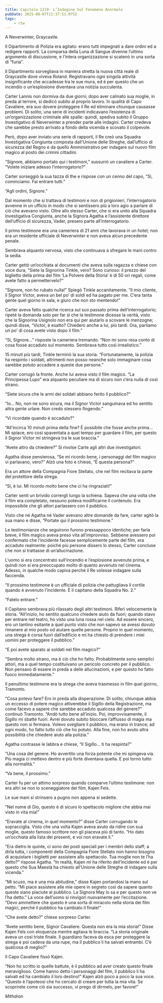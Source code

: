 ```yaml
---
title: Capitolo 1219- L’Indagine Sul Fenomeno Anormale
pubDate: 2025-08-07T11:37:51.075Z
tags:
    - rtw
---
```



A Neverwinter, Graycastle.


Il Dipartimento di Polizia era agitato: erano tutti impegnati a dare ordini ed a redigere rapporti. La comparsa della Luna di Sangue divenne l’ultimo argomento di discussione, e l’intera organizzazione si scatenò in una sorta di “furia”.


Il Dipartimento sorvegliava in maniera stretta la nuova città reale di Graycastle dove viveva Roland. Registravano ogni singola attività insignificante che accadesse tra le sue mura, ed è per questo che un incendio o un’esplosione diventava una notizia succulenta.


Carter Lannis non dormiva da due giorni; dopo aver calmato sua moglie, in preda al terrore, si dedicò subito al proprio lavoro. In qualità di Capo Cavaliere, era suo dovere proteggere il Re ed eliminare chiunque causasse   problemi. Di solito, una serie di incidenti indicavano l’esistenza di un’organizzazione criminale alle spalle: quindi, spediva subito il Gruppo Investigativo di Neverwinter a prender parte alle indagini. Carter credeva che sarebbe presto arrivato a fondo della vicenda e scovato il colpevole.


Però, dopo aver inviato una serie di rapporti, il Re creò una Squadra Investigativa Congiunta composta dall’Unione delle Streghe, dall’ufficio di sicurezza del Regno e da quello Amministrativo per indagare sul nuovo film magico al posto dei crimini cittadini.


“Signore, abbiamo portato qui i testimoni,” sussurrò un cavaliere a Carter. “Volete iniziare adesso l’interrogatorio?”


Carter sorseggiò la sua tazza di the e rispose con un cenno del capo, “Sì, cominciamo. Fai entrare tutti.”


“Agli ordini, Signore.”


Dal momento che si trattava di testimoni e non di prigionieri, l’interrogatorio avvenne in un ufficio in modo che si sentissero più a loro agio a parlare di ciò che avevano visto. Oltre allo stesso Carter, che si era unito alla Squadra Investigativa Congiunta, anche la Signora Agatha e l’assistente direttore dell’ufficio di sicurezza, Vader, presero parte all’interrogatorio.


Il primo testimone era una cameriera di 21 anni che lavorava in un hotel; non era un residente ufficiale di Neverwinter e non aveva alcun precedente penale.


Sembrava alquanto nervosa, visto che continuava a sfregare le mani contro la sedia.


Carter gettò un’occhiata ai documenti che aveva sulla ragazza e chiese con voce dura, “Siete la Signorina Tinkle, vero? Sono curioso: il prezzo del biglietto della prima del film ‘La Polvere della Storia’ è di 50 ori regali, come avete fatto a permettervelo?”


“Signore, non ho rubato nulla!” Spiegò Tinkle accanitamente. “Il mio cliente, il Signor Victor, aveva un bel po’ di soldi ed ha pagato per me. C’era tanta gente quel giorno in sala, e giuro che non sto mentendo!”


Carter aveva fatto qualche ricerca sul suo passato prima dell’interrogatorio; ripeté la domanda solo per far sì che la testimone dicesse la verità, visto che la Signorina Usignolo non era qui per aiutarlo a scovare le menzogne; quindi disse, “Victor, è esatto? Chiederò anche a lui, più tardi. Ora, parliamo un po’ di cosa avete visto dopo il film.”


“Sì, Signore…” risposte la cameriera tremando. “Non mi sono resa conto di cosa fosse accaduto sul momento. Sembrava tutto così irrealistico.”


15 minuti più tardi, Tinkle terminò la sua storia. “Fortunatamente, la polizia ha respinto i soldati, altrimenti non posso neanche solo immaginare cosa sarebbe potuto accadere a queste due persone.”


Carter corrugò la fronte. Anche lui aveva visto il film magico. “La Principessa Lupo” era alquanto peculiare ma di sicuro non c’era nulla di così strano.


“Siete sicura che le armi dei soldati abbiano ferito il pubblico?”


“Io… No, non ne sono sicura, ma il Signor Victor sanguinava ed ho sentito altra gente urlare. Non credo stessero fingendo.”


“Vi ricordate quando è accaduto?”


“All’incirca 10 minuti prima della fine? È possibile che fosse anche prima… Mi spiace, ero così spaventata a quel tempo per guardare il film, per questo il Signor Victor mi stringeva tra le sue braccia.”


“Avete altro da chiedere?” Si rivolse Carte agli altri due investigatori.


Agatha disse pensierosa, “Se mi ricordo bene, i personaggi del film magico vi parlavano, vero?” Alzò una foto e chiese, “È questa persona?”


Era un attore della Compagnia Fiore Stellato, che nel film recitava la parte del protettore della strega.


“Sì, è lui. Mi ricordo molto bene che ci ha ringraziati!”


Carter sentì un brivido corrergli lungo la schiena. Sapeva che una volta che il film era completato, nessuno poteva modificarne il contenuto. Era impossibile che gli attori parlassero con il pubblico.


Visto che né Agatha né Vader avevano altre domande da fare, carter agitò la sua mano e disse, “Portate qui il prossimo testimone.”


Le testimonianze che seguirono furono pressappoco identiche; per farla breve, il film magico aveva preso vita all’improvviso. Sebbene avessero poi confermato che l’incidente facesse semplicemente parte del film, era accaduto realmente: poiché più persone dissero lo stesso, Carter concluse che non si trattasse di un’allucinazione.


L’uomo si era concentrato sull’incendio e l’esplosione avvenute prima, e quindi non si era preoccupato molto di quanto avvenuto nel cinema. Adesso, in qualche modo capiva perché il Re volesse indagare sulla faccenda.


“Il prossimo testimone è un ufficiale di polizia che pattugliava il cortile quando è avvenuto l’incidente. È il capitano della Squadra No. 2.”


“Fatelo entrare.”


Il Capitano sembrava più rilassato degli altri testimoni. Riferì velocemente la storia. “All’inizio, ho sentito qualcuno chiedere aiuto da fuori; quando stavo per entrare nel teatro, ho visto una luna rossa nel cielo. Ad essere sincero, ero un tantino esitante a quel punto visto che non sapevo se avessi dovuto rimanere al mio posto od aiutare quelle persone. Proprio in quel momento, una strega è corsa fuori dall’edificio e mi ha chiesto di prendere i miei uomini per proteggere il pubblico.”


“E poi avete sparato ai soldati nel film magico?”


“Sembra molto strano, ma è ciò che ho fatto. Probabilmente sono semplici attori, ma a quel tempo costituivano un pericolo concreto per il pubblico. Non pensavo di essere in preda a delle allucinazioni, e per questo ho fatto fuoco immediatamente.”


Il penultimo testimone era la strega che aveva trasmesso in film quel giorno, Tramonto.


“Cosa potevo fare? Ero in preda alla disperazione. Di solito, chiunque abbia un eccesso di potere magico attiverebbe il Sigillo della Registrazione, ma come facevo a sapere che sarebbe accaduto qualcosa del genere?” continuò Tramonto. “Andò tutto bene all’inizio. Poi, improvvisamente, il Sigillo mi sbatté fuori. Avrei dovuto subito bloccare l’afflusso di magia ma questo non si fermava. Volevo svegliare il pubblico, ma erano in trance; ad ogni modo, ho fatto tutto ciò che ho potuto. Alla fine, non ho avuto altra possibilità che chiedere aiuto alla polizia.”


Agatha contrasse le labbra e chiese, “Il Sigillo… ti ha respinta?”


“Una cosa del genere. Ho avvertito una forza potente che mi spingeva via. Più magia ci mettevo dentro e più forte diventava quella. E poi tornò tutto alla normalità.”


“Va bene, il prossimo.”


Carter fu per un attimo sorpreso quando comparve l’ultimo testimone: non era altri se non lo sceneggiatore del film, Kajen Fels.


Le sue mani si strinsero a pugno non appena si sedette.


“Nel nome di Dio, questo è di sicuro lo spettacolo migliore che abbia mai visto in vita mia!”


“Eravate al cinema, in quel momento?” disse Carter corrugando le sopracciglia. Visto che una volta Kajen aveva avuto da ridire con sua moglie, questo famoso scrittore non gli piaceva più di tanto. “Ho dato un’occhiata alla lista dei presenti, e voi non eravate lì.”


“Era dietro le quinte, ci sono dei posti speciali per i membri dello staff; a dirla tutta, i componenti della Compagnia Fiore Stellato non hanno bisogno di acquistare i biglietti per assistere allo spettacolo. Tua moglie non te l’ha detto?” rispose Agatha. “In realtà, Kajen mi ha riferito dell’incidente ed è per questo che Sua Maestà ha chiesto all’Unione delle Streghe di indagare sulla vicenda.”


“Mi scuso, ma è una mia abitudine,” disse Kajen portandosi la mano sul petto. “Mi piace assistere alle mie opere in segreto così da sapere quanto queste siano piaciute al pubblico. La Signora May lo sa e per questo non ve l’ha detto.” La voce dell’uomo si rinvigorì nuovamente per l’eccitazione. “Devo ammettere che questo è una sorta di miracolo nella storia dei film magici, perché il pubblico ha cambiato il finale!”


“Che avete detto?” chiese sorpreso Carter.


“Avete sentito bene, Signor Cavaliere. Questa non era la mia storia!” Disse Kajen Fels con eloquenza mentre agitava le braccia. “La storia originale aveva un così triste finale. Il guardiano faceva da esca per proteggere la strega e poi cadeva da una rupe, ma il pubblico li ha salvati entrambi. C’è qualcosa di meglio?”


Il Capo Cavaliere fissò Kajen.


“Non ho scritto io quelle battute, è il pubblico ad aver creato questo finale meraviglioso. Come hanno detto i personaggi del film, il pubblico li ha salvati ed ha cambiato il loro destino!” Kajen alzò poco a poco la sua voce. “Questo è l’apoteosi che ho cercato di creare per tutta la mia vita. Se scoprirete come ciò sia successo, vi prego di dirmelo, per favore!”






<em>Mithdran </em>


<em> </em>




















                                


                                



